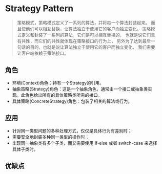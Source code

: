 # Strategy Pattern
> 策略模式，策略模式定义了一系列的算法，并将每一个算法封装起来。
而且使他们可以相互替换，让算法独立于使用它的客户而独立变化。
策略模式定义和封装了一系列的算法，它们是可以相互替换的，
也就是说它们具有共性，而它们的共性就体现在策略接口的行为上，
另外为了达到最后一句话的目的，也就是说让算法独立于使用它的客户而独立变化，
我们需要让客户端依赖于策略接口。


## 角色
* 环境(Context)角色：持有一个Strategy的引用。
* 抽象策略(Strategy)角色：这是一个抽象角色，通常由一个接口或抽象类实现。此角色给出所有的具体策略类所需的接口。
* 具体策略(ConcreteStrategy)角色：包装了相关的算法或行为。

## 应用
* 针对同一类型问题的多种处理方式，仅仅是具体行为有差别时； 
* 需要安全地封装多种同一类型的操作时； 
* 出现同一抽象类有多个子类，而又需要使用 if-else 或者 switch-case 来选择具体子类时。

## 优缺点